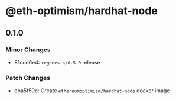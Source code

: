 # @eth-optimism/hardhat-node

## 0.1.0
### Minor Changes

- 81ccd6e4: `regenesis/0.5.0` release

### Patch Changes

- eba5f50c: Create `ethereumoptimism/hardhat-node` docker image
